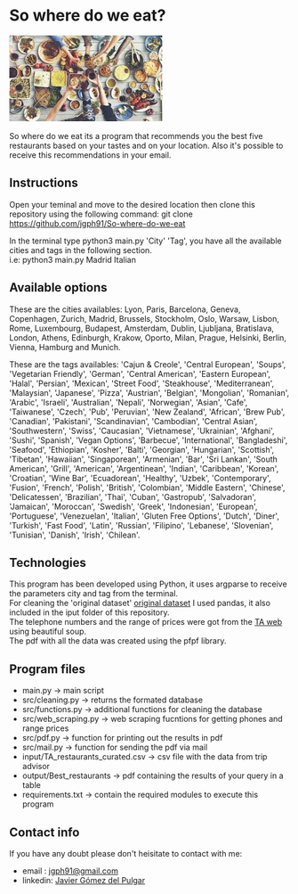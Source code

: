 # So where do we eat?

<a href="https://github.com/jgph91"><img align:center src="./input/food.jpeg" title="Food variety" alt="Food variety"></a>
<!-- [![Best restaurants](./input/food.jpeg)](https://github.com/jgph91) -->

So where do we eat its a program that recommends you the best five restaurants based on your tastes and on your location. Also it's possible to receive this recommendations in your email.

## Instructions

Open your teminal and move to the desired location then clone this repository using the following command: git clone https://github.com/jgph91/So-where-do-we-eat  

In the terminal type python3 main.py 'City' 'Tag', you have all the available cities and tags in the following section.  
i.e: python3 main.py Madrid Italian

## Available options

These are the cities availables: Lyon, Paris, Barcelona, Geneva, Copenhagen, Zurich, Madrid, Brussels, Stockholm, Oslo, Warsaw, Lisbon, Rome, Luxembourg, Budapest, Amsterdam, Dublin, Ljubljana, Bratislava, London, Athens, Edinburgh, Krakow, Oporto, Milan, Prague, Helsinki, Berlin, Vienna, Hamburg and Munich.   

These are the tags availables: 'Cajun & Creole', 'Central European', 'Soups', 'Vegetarian Friendly', 'German', 'Central American', 'Eastern European', 'Halal', 'Persian', 'Mexican', 'Street Food', 'Steakhouse', 'Mediterranean', 'Malaysian', 'Japanese', 'Pizza', 'Austrian', 'Belgian', 'Mongolian', 'Romanian', 'Arabic', 'Israeli', 'Australian', 'Nepali', 'Norwegian', 'Asian', 'Cafe', 'Taiwanese', 'Czech', 'Pub', 'Peruvian', 'New Zealand', 'African', 'Brew Pub', 'Canadian', 'Pakistani', 'Scandinavian', 'Cambodian', 'Central Asian', 'Southwestern', 'Swiss', 'Caucasian', 'Vietnamese', 'Ukrainian', 'Afghani', 'Sushi', 'Spanish', 'Vegan Options', 'Barbecue', 'International', 'Bangladeshi', 'Seafood', 'Ethiopian', 'Kosher', 'Balti', 'Georgian', 'Hungarian', 'Scottish', 'Tibetan', 'Hawaiian', 'Singaporean', 'Armenian', 'Bar', 'Sri Lankan', 'South American', 'Grill', 'American', 'Argentinean', 'Indian', 'Caribbean', 'Korean', 'Croatian', 'Wine Bar', 'Ecuadorean', 'Healthy', 'Uzbek', 'Contemporary', 'Fusion', 'French', 'Polish', 'British', 'Colombian', 'Middle Eastern', 'Chinese', 'Delicatessen', 'Brazilian', 'Thai', 'Cuban', 'Gastropub', 'Salvadoran', 'Jamaican', 'Moroccan', 'Swedish', 'Greek', 'Indonesian', 'European', 'Portuguese', 'Venezuelan', 'Italian', 'Gluten Free Options', 'Dutch', 'Diner', 'Turkish', 'Fast Food', 'Latin', 'Russian', 'Filipino', 'Lebanese', 'Slovenian', 'Tunisian', 'Danish', 'Irish', 'Chilean'.

## Technologies

This program has been developed using Python, it uses argparse to receive the parameters city and tag from the terminal.  
For cleaning the 'original dataset' <a href="https://www.kaggle.com/damienbeneschi/krakow-ta-restaurans-data-raw">original dataset</a> I used pandas, it also included in the iput folder of this repository.  
The telephone numbers and the range of prices were got from the <a href="https://www.tripadvisor.com">TA web</a> using beautiful soup.  
The pdf with all the data was created using the pfpf library.  

## Program files

- main.py -> main script  
- src/cleaning.py -> returns the formated database  
- src/functions.py -> additional functions for cleaning the database  
- src/web_scraping.py -> web scraping fucntions for getting phones and range prices  
- src/pdf.py -> function for printing out the results in pdf  
- src/mail.py -> function for sending the pdf via mail  
- input/TA_restaurants_curated.csv -> csv file with the data from trip advisor  
- output/Best_restaurants -> pdf containing the results of your query in a table
- requirements.txt -> contain the required modules to execute this program  

## Contact info

If you have any doubt please don't heisitate to contact with me:

- email : jgph91@gmail.com
- linkedin:  <a href="https://www.linkedin.com/in/javier-gomez-del-pulgar/?locale=en_US">Javier Gómez del Pulgar</a>